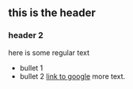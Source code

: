 ## this is the header 
### header 2
 here is some regular text 
* bullet 1
* bullet 2
   [link to google](http://www.googlt.com)
more text. 